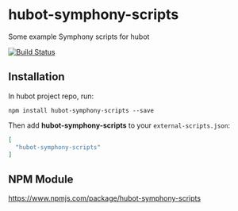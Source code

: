 # hubot-symphony-scripts

Some example Symphony scripts for hubot

[![Build Status](https://travis-ci.org/jonfreedman/hubot-symphony-scripts.svg?branch=master)](https://travis-ci.org/jonfreedman/hubot-symphony-scripts)

## Installation

In hubot project repo, run:

`npm install hubot-symphony-scripts --save`

Then add **hubot-symphony-scripts** to your `external-scripts.json`:

```json
[
  "hubot-symphony-scripts"
]
```

## NPM Module

https://www.npmjs.com/package/hubot-symphony-scripts
